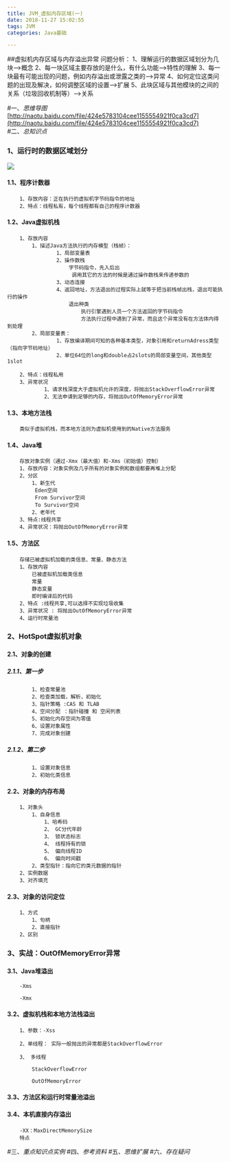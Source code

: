 ```yaml
---
title: JVM_虚拟内存区域(一)
date: 2018-11-27 15:02:55
tags: JVM
categories: Java基础

---
```

##虚拟机内存区域与内存溢出异常
	问题分析：
	1、理解运行的数据区域划分为几块-->概念
	2、每一块区域主要存放的是什么，有什么功能-->特性的理解
	3、每一块最有可能出现的问题，例如内存溢出或泄露之类的-->异常
	4、如何定位这类问题的出现及解决，如何调整区域的设置-->扩展
	5、此块区域与其他模块的之间的关系（垃圾回收机制等）-->关系

		


#一、*思维导图*
[http://naotu.baidu.com/file/424e5783104cee1155554921f0ca3cd7](http://naotu.baidu.com/file/424e5783104cee1155554921f0ca3cd7)	
#二、*总知识点*
### 1、运行时的数据区域划分
![](https://i.imgur.com/2OEJXlr.png)
#### 1.1、程序计数器
		1、存放内容：正在执行的虚拟机字节码指令的地址
		2、特点：线程私有，每个线程都有自己的程序计数器	
#### 1.2、Java虚拟机栈
		1、存放内容
			1、描述Java方法执行的内存模型（栈帧）：
					1、局部变量表
					2、操作数栈
						字节码指令，先入后出
						 调用其它的方法的时候是通过操作数栈来传递参数的
					3、动态连接
					4、返回地址，方法退出的过程实际上就等于把当前栈帧出栈，退出可能执行的操作
						退出种类
							执行引擎遇到人员一个方法返回的字节码指令
							方法执行过程中遇到了异常，而且这个异常没有在方法体内得到处理
			2、局部变量表：
					1、存放编译期间可知的各种基本类型，对象引用和returnAdress类型（指向字节码地址）
					2、单位64位的long和double占2slots的局部变量空间，其他类型1slot
							
		2、特点：线程私用
		3、异常状况
				1、请求栈深度大于虚拟机允许的深度，将抛出StackOverflowError异常
				2、无法申请到足够的内存，将抛出OutOfMemoryError异常

#### 1.3、本地方法栈
		类似于虚拟机栈，而本地方法则为虚拟机使用到的Native方法服务

#### 1.4、Java堆 
		存放对象实例（通过-Xmx（最大值）和-Xms（初始值）控制）
		1、存放内容：对象实例及几乎所有的对象实例和数组都要再堆上分配
		2、分区
			1、新生代
			 Eden空间
			 From Survivor空间
			 To Survivor空间
			2、老年代
		3、特点:线程共享
		4、异常状况：将抛出OutOfMemoryError异常
#### 1.5、方法区
		存储已被虚拟机加载的类信息、常量、静态方法
		1、存放内容
			已被虚拟机加载类信息
			常量
			静态变量
			即时编译后的代码
		2、特点 :线程共享,可以选择不实现垃圾收集
		3、异常状况 : 将抛出OutOfMemoryError异常
		4、运行时常量池
### 2、HotSpot虚拟机对象
#### 2.1、对象的创建
##### 2.1.1、第一步
			1、检查常量池
			2、检查类加载，解析，初始化
			3、指针策略 :CAS 和 TLAB
 			4、空间分配 ：指针碰撞 和 空闲列表
			5、初始化内存空间为零值
			6、设置对象属性
			7、完成对象创建

##### 2.1.2、第二步
			1、设置对象信息
			2、初始化类信息

#### 2.2、对象的内存布局
		1、对象头
			1、自身信息
				1、哈希码
				2、 GC分代年龄
				3、 锁状态标志
				4、 线程持有的锁
				5、 偏向线程ID
				6、 偏向时间戳
			2、类型指针：指向它的类元数据的指针
		2、实例数据
		3、对齐填充
#### 2.3、对象的访问定位
		1、方式
			1、句柄
			2、直接指针
		2、区别

### 3、实战：OutOfMemoryError异常
#### 3.1、Java堆溢出

		-Xms
		
		-Xmx

#### 3.2、虚拟机栈和本地方法栈溢出

		1、参数：-Xss
		
		2、单线程： 实际一般抛出的异常都是StackOverflowError
		
		3、 多线程
		
			StackOverflowError
			
			OutOfMemoryError

#### 3.3、方法区和运行时常量池溢出

#### 3.4、本机直接内存溢出
		-XX：MaxDirectMemorySize
		特点

#三、*重点知识点实例*
#四、*参考资料*
#五、*思维扩展*
#六、*存在疑问*















 






